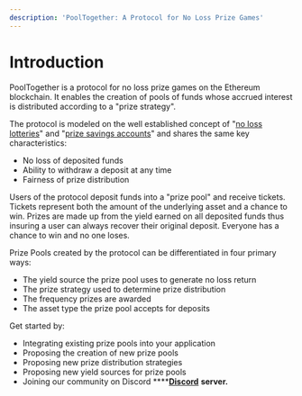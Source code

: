 ```yaml
---
description: 'PoolTogether: A Protocol for No Loss Prize Games'
---
```


# Introduction

PoolTogether is a protocol for no loss prize games on the Ethereum blockchain. It enables the creation of pools of funds whose accrued interest is distributed according to a "prize strategy". 

The protocol is modeled on the well established concept of "[no loss lotteries](http://beniverson.org/papers/MaMa.pdf)" and "[prize savings accounts](https://en.wikipedia.org/wiki/Prize-linked_savings_account)" and shares the same key characteristics:

* No loss of deposited funds 
* Ability to withdraw a deposit at any time 
* Fairness of prize distribution

Users of the protocol deposit funds into a "prize pool" and receive tickets. Tickets represent both the amount of the underlying asset and a chance to win. Prizes are made up from the yield earned on all deposited funds thus insuring a user can always recover their original deposit. Everyone has a chance to win and no one loses.

Prize Pools created by the protocol can be differentiated in four primary ways: 

* The yield source the prize pool uses to generate no loss return
* The prize strategy used to determine prize distribution 
* The frequency prizes are awarded 
* The asset type the prize pool accepts for deposits 

Get started by: 

* Integrating existing prize pools into your application 
* Proposing the creation of new prize pools 
* Proposing new prize distribution strategies
* Proposing new yield sources for prize pools 
* Joining our community on Discord ****[**Discord**](https://discord.gg/5sjnHd) ****server**.** 

